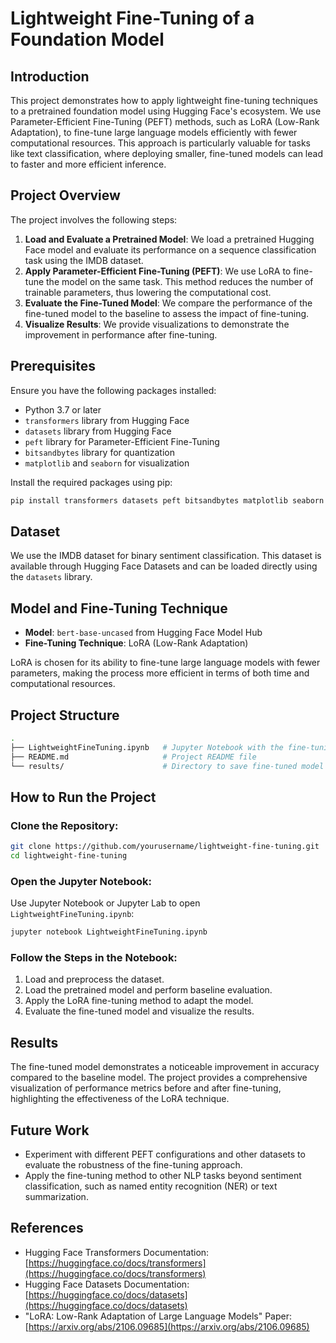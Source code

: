 # Lightweight Fine-Tuning of a Foundation Model

## Introduction

This project demonstrates how to apply lightweight fine-tuning techniques to a pretrained foundation model using Hugging Face's ecosystem. We use Parameter-Efficient Fine-Tuning (PEFT) methods, such as LoRA (Low-Rank Adaptation), to fine-tune large language models efficiently with fewer computational resources. This approach is particularly valuable for tasks like text classification, where deploying smaller, fine-tuned models can lead to faster and more efficient inference.

## Project Overview

The project involves the following steps:

1. **Load and Evaluate a Pretrained Model**: We load a pretrained Hugging Face model and evaluate its performance on a sequence classification task using the IMDB dataset.
2. **Apply Parameter-Efficient Fine-Tuning (PEFT)**: We use LoRA to fine-tune the model on the same task. This method reduces the number of trainable parameters, thus lowering the computational cost.
3. **Evaluate the Fine-Tuned Model**: We compare the performance of the fine-tuned model to the baseline to assess the impact of fine-tuning.
4. **Visualize Results**: We provide visualizations to demonstrate the improvement in performance after fine-tuning.

## Prerequisites

Ensure you have the following packages installed:

- Python 3.7 or later
- `transformers` library from Hugging Face
- `datasets` library from Hugging Face
- `peft` library for Parameter-Efficient Fine-Tuning
- `bitsandbytes` library for quantization
- `matplotlib` and `seaborn` for visualization

Install the required packages using pip:

```bash
pip install transformers datasets peft bitsandbytes matplotlib seaborn
```

## Dataset

We use the IMDB dataset for binary sentiment classification. This dataset is available through Hugging Face Datasets and can be loaded directly using the `datasets` library.

## Model and Fine-Tuning Technique

- **Model**: `bert-base-uncased` from Hugging Face Model Hub
- **Fine-Tuning Technique**: LoRA (Low-Rank Adaptation)

LoRA is chosen for its ability to fine-tune large language models with fewer parameters, making the process more efficient in terms of both time and computational resources.

## Project Structure

```bash
.
├── LightweightFineTuning.ipynb   # Jupyter Notebook with the fine-tuning code and analysis
├── README.md                     # Project README file
└── results/                      # Directory to save fine-tuned model and logs
```

## How to Run the Project

### Clone the Repository:

```bash
git clone https://github.com/yourusername/lightweight-fine-tuning.git
cd lightweight-fine-tuning
```

### Open the Jupyter Notebook:

Use Jupyter Notebook or Jupyter Lab to open `LightweightFineTuning.ipynb`:

```bash
jupyter notebook LightweightFineTuning.ipynb
```

### Follow the Steps in the Notebook:

1. Load and preprocess the dataset.
2. Load the pretrained model and perform baseline evaluation.
3. Apply the LoRA fine-tuning method to adapt the model.
4. Evaluate the fine-tuned model and visualize the results.

## Results

The fine-tuned model demonstrates a noticeable improvement in accuracy compared to the baseline model. The project provides a comprehensive visualization of performance metrics before and after fine-tuning, highlighting the effectiveness of the LoRA technique.

## Future Work

- Experiment with different PEFT configurations and other datasets to evaluate the robustness of the fine-tuning approach.
- Apply the fine-tuning method to other NLP tasks beyond sentiment classification, such as named entity recognition (NER) or text summarization.

## References

- Hugging Face Transformers Documentation: [https://huggingface.co/docs/transformers](https://huggingface.co/docs/transformers)
- Hugging Face Datasets Documentation: [https://huggingface.co/docs/datasets](https://huggingface.co/docs/datasets)
- "LoRA: Low-Rank Adaptation of Large Language Models" Paper: [https://arxiv.org/abs/2106.09685](https://arxiv.org/abs/2106.09685)
